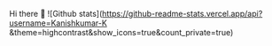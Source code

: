  Hi there 👋
![Github stats](https://github-readme-stats.vercel.app/api?username=Kanishkumar-K &theme=highcontrast&show_icons=true&count_private=true)
